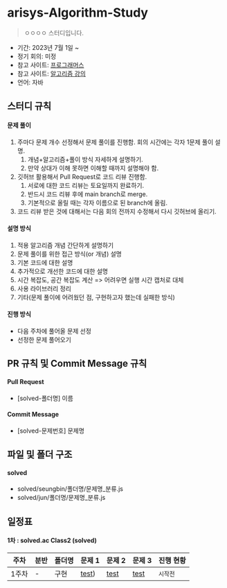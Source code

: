 # arisys-Algorithm-Study


> ㅇㅇㅇㅇ 스터디입니다.

- 기간: 2023년 7월 1일 ~
- 정기 회의: 미정
- 참고 사이트: [프로그래머스](https://programmers.co.kr/learn/challenges)
- 참고 사이트: [알고리즘 강의](https://code.plus/course/43)
- 언어: 자바

## 스터디 규칙

#### 문제 풀이

1. 주마다 문제 개수 선정해서 문제 풀이를 진행함. 회의 시간에는 각자 1문제 풀이 설명.
   1. 개념+알고리즘+풀이 방식 자세하게 설명하기.
   2. 만약 상대가 이해 못하면 이해할 때까지 설명해야 함.
2. 깃허브 활용해서 Pull Request로 코드 리뷰 진행함.
   1. 서로에 대한 코드 리뷰는 토요일까지 완료하기.
   2. 반드시 코드 리뷰 후에 main branch로 merge.
   3. 기본적으로 올릴 때는 각자 이름으로 된 branch에 올림.
3. 코드 리뷰 받은 것에 대해서는 다음 회의 전까지 수정해서 다시 깃허브에 올리기.

#### 설명 방식

1. 적용 알고리즘 개념 간단하게 설명하기
2. 문제 풀이를 위한 접근 방식(or 개념) 설명
3. 기본 코드에 대한 설명
4. 추가적으로 개선한 코드에 대한 설명
5. 시간 복잡도, 공간 복잡도 계산 => 어려우면 실행 시간 캡처로 대체
6. 사용 라이브러리 정리
7. 기타(문제 풀이에 어려웠던 점, 구현하고자 했는데 실패한 방식)

#### 진행 방식

- 다음 주차에 풀어올 문제 선정
- 선정한 문제 풀어오기

## PR 규칙 및 Commit Message 규칙

#### Pull Request

- [solved-폴더명] 이름

#### Commit Message

- [solved-문제번호] 문제명

## 파일 및 폴더 구조

#### solved

- solved/seungbin/폴더명/문제명\_분류.js
- solved/jun/폴더명/문제명\_분류.js


## 일정표

#### 1차 : solved.ac Class2 (solved)

| **주차** | **분반** | **폴더명** | **문제 1** | **문제 2** | **문제 3** | **진행 현황** |
| ------- | ------- | -------- | --------- | --------- | --------- | ----------- |
| 1주차 | - | 구현 |[test]([https://school.programmers.co.kr/learn/courses/30/lessons/42885](https://www.acmicpc.net/problem/1018)https://www.acmicpc.net/problem/1018)) | [test]([https://school.programmers.co.kr/learn/courses/30/lessons/42885](https://www.acmicpc.net/problem/1018)https://www.acmicpc.net/problem/1018)   | [test]([https://school.programmers.co.kr/learn/courses/30/lessons/42885](https://www.acmicpc.net/problem/1018)https://www.acmicpc.net/problem/1018) | `시작전` |

